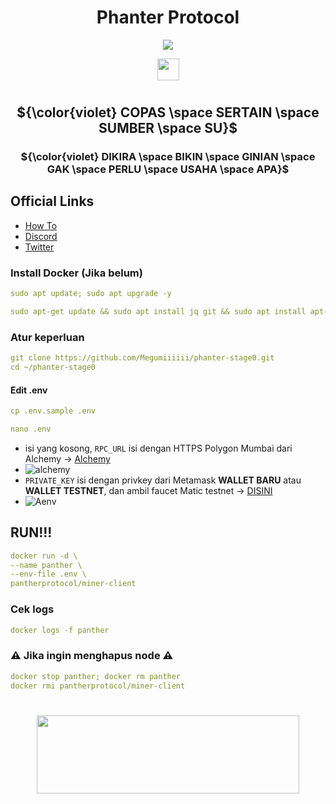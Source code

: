 <div align="center">
 
# Phanter Protocol

</div>

<div align="center">

[![](https://img.shields.io/static/v1?label=Sponsor&message=%E2%9D%A4&logo=GitHub&color=%23fe8e86)](https://github.com/sponsors/Megumiiiiii)

 <img align="top" src="https://komarev.com/ghpvc/?username=Megumiiiiii&color=ff69b4&style=plastic&label=Visitors" height='35'/>

</div>

#

<div align="center">
  
## ${\color{violet} COPAS \space SERTAIN \space SUMBER \space SU}$

### ${\color{violet} DIKIRA \space BIKIN \space GINIAN \space GAK \space PERLU \space USAHA \space APA}$ 

</div>

## Official Links
- [How To](https://blog.pantherprotocol.io/testnet-stage0-live/#how-to-test)
- [Discord](https://discord.gg/x3evTkDbch)
- [Twitter](https://twitter.com/zkpanther)


### Install Docker (Jika belum)

```yml
sudo apt update; sudo apt upgrade -y
```

```yml
sudo apt-get update && sudo apt install jq git && sudo apt install apt-transport-https ca-certificates curl software-properties-common -y && curl -fsSL https://download.docker.com/linux/ubuntu/gpg | sudo apt-key add - && sudo add-apt-repository "deb [arch=amd64] https://download.docker.com/linux/ubuntu focal stable" && sudo apt-get install docker-ce docker-ce-cli containerd.io docker-compose-plugin && sudo apt-get install docker-compose-plugin
```

### Atur keperluan

```yml
git clone https://github.com/Megumiiiiii/phanter-stage0.git
cd ~/phanter-stage0
```

#### Edit .env

```yml
cp .env.sample .env
```


```yml
nano .env
```

- isi yang kosong, `RPC_URL` isi dengan HTTPS Polygon Mumbai dari Alchemy -> [Alchemy](https://dashboard.alchemy.com/)
- ![alchemy](https://github.com/Megumiiiiii/phanter-stage0/assets/98658943/87f66461-5f75-45b0-b6d9-c5eed4914829)
- `PRIVATE_KEY` isi dengan privkey dari Metamask **WALLET BARU** atau **WALLET TESTNET**, dan ambil faucet Matic testnet -> [DISINI](https://mumbaifaucet.com/)
- ![Aenv](https://github.com/Megumiiiiii/phanter-stage0/assets/98658943/d7efb5d3-2e3b-467e-a986-3b46ddc4a888)

## RUN!!!

```yml
docker run -d \
--name panther \
--env-file .env \
pantherprotocol/miner-client
```

### Cek logs

```yml
docker logs -f panther
```

### ⚠️ Jika ingin menghapus node ⚠️

```yml
docker stop panther; docker rm panther
docker rmi pantherprotocol/miner-client
```

#

<div id="header" align="center">
  <img src="https://media.giphy.com/media/v1.Y2lkPTc5MGI3NjExMzNmZTIxZmE3ZmY3MzRiMDcwNDJhYTQ5ZmNlY2YxMWE1OWIyYmVkNSZlcD12MV9pbnRlcm5hbF9naWZzX2dpZklkJmN0PWc/mVBlqOD4ra9jQiI3cC/giphy.gif" height="125" width="420"/>
</div>
